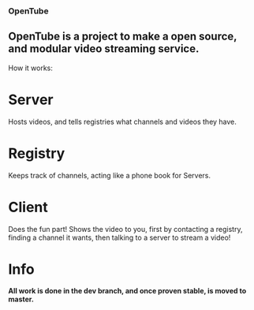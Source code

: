 ### OpenTube
OpenTube is a project to make a open source, and modular video streaming service.
---
How it works:

# Server
Hosts videos, and tells registries what channels and videos they have.

# Registry
Keeps track of channels, acting like a phone book for Servers.

# Client
Does the fun part! Shows the video to you, first by contacting a registry, finding a channel it wants, then talking to a server to stream a video!

# Info

**All work is done in the dev branch, and once proven stable, is moved to master.**
